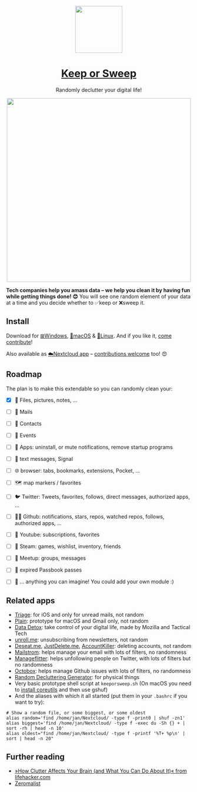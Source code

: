 <p align="center">
    <img src="https://raw.githubusercontent.com/keeporsweep/keeporsweep.net/master/images/icon-256.png" height="128">
</p>
<h1 align="center"><a href="http://keeporsweep.net">Keep or Sweep</a></h1>
<p align="center">Randomly declutter your digital life!<p>
<p align="center">
    <img src="https://raw.githubusercontent.com/keeporsweep/keeporsweep.net/master/images/screenshot-desktop.png" height="500">
</p>

<p><strong>Tech companies help you amass data – we help you clean it by having fun while getting things done! 😊</strong> You will see one random element of your data at a time and you decide whether to ✅keep or ❌sweep it.</p>



<h2>Install</h2>

<p>Download for <a href="https://github.com/keeporsweep/keeporsweep-desktop/releases/download/v0.1.0/Keep-or-Sweep.exe">⊞Windows</a>, <a href="https://github.com/keeporsweep/keeporsweep-desktop/releases/download/v0.1.0/Keep-or-Sweep.app.zip">🍏macOS</a> & <a href="https://github.com/keeporsweep/keeporsweep-desktop/releases/download/v0.1.0/Keep-or-Sweep-Linux.Sweep">🐧Linux</a>. And if you like it, <a href="https://github.com/keeporsweep/keeporsweep-desktop">come contribute</a>!</p>

<p>Also available as <a href="https://apps.nextcloud.com/apps/keeporsweep">☁️Nextcloud app</a> – <a href="https://github.com/keeporsweep/keeporsweep">contributions welcome</a> too! 😍</p>



## Roadmap

The plan is to make this extendable so you can randomly clean your:
- [x] 📁 Files, pictures, notes, …
- [ ] 💌 Mails
- [ ] 👥 Contacts
- [ ] 📆 Events
- [ ] 📱 Apps: uninstall, or mute notifications, remove startup programs
- [ ] 💬 text messages, Signal
- [ ] 🌐 browser: tabs, bookmarks, extensions, Pocket, …
- [ ] 🗺️ map markers / favorites
- [ ] 🐦 Twitter: Tweets, favorites, follows, direct messages, authorized apps, …
- [ ] 🐙🐱 Github: notifications, stars, repos, watched repos, follows, authorized apps, …
- [ ] 📼 Youtube: subscriptions, favorites
- [ ] 💨 Steam: games, wishlist, inventory, friends
- [ ] 🤝 Meetup: groups, messages
- [ ] 🛂 expired Passbook passes
- [ ] 🎉 … anything you can imagine! You could add your own module :)



## Related apps

- [Triage](http://triage.cc/): for iOS and only for unread mails, not random
- [Plain](http://www.plainemail.com/): prototype for macOS and Gmail only, not random
- [Data Detox](https://datadetox.myshadow.org/detox): take control of your digital life, made by Mozilla and Tactical Tech
- [unroll.me](https://unroll.me/): unsubscribing from newsletters, not random
- [Deseat.me](https://www.deseat.me/), [JustDelete.me](http://justdelete.me), [AccountKiller](https://www.accountkiller.com/en/): deleting accounts, not random
- [Mailstrom](https://mailstrom.co/): helps manage your email with lots of filters, no randomness
- [Manageflitter](https://manageflitter.com/): helps unfollowing people on Twitter, with lots of filters but no randomness
- [Octobox](https://octobox.io/): helps manage Github issues with lots of filters, no randomness
- [Random Decluttering Generator](http://less-stuff.co.uk/random-decluttering-generator/): for physical things
- Very basic prototype shell script at `keeporsweep.sh` (On macOS you need to [install coreutils](https://apple.stackexchange.com/questions/142860/install-shuf-on-os-x/142864) and then use gshuf)
- And the aliases with which it all started (put them in your `.bashrc` if you want to try):
```
# Show a random file, or some biggest, or some oldest
alias random='find /home/jan/Nextcloud/ -type f -print0 | shuf -zn1'
alias biggest='find /home/jan/Nextcloud/ -type f -exec du -Sh {} + | sort -rh | head -n 10'
alias oldest="find /home/jan/Nextcloud/ -type f -printf '%T+ %p\n' | sort | head -n 20"
```



## Further reading

- [»How Clutter Affects Your Brain (and What You Can Do About It)« from lifehacker.com](https://lifehacker.com/how-clutter-affects-your-brain-and-what-you-can-do-abo-662647035)
- [Zeromalist](http://verekia.com/zeromalist/)
